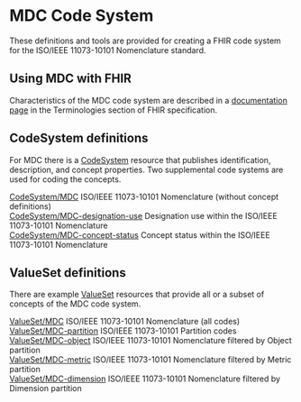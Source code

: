 # MDC Code System

These definitions and tools are provided for creating a FHIR code system for the ISO/IEEE 11073-10101 Nomenclature standard.

## Using MDC with FHIR
Characteristics of the MDC code system are described in a [documentation page](http://hl7.org/fhir/mdc.html) in the Terminologies section of FHIR specification.

## CodeSystem definitions
For MDC there is a [CodeSystem](http://hl7.org/fhir/codesystem.html) resource that publishes identification, description, and concept properties. Two supplemental code systems are used for coding the concepts.

[CodeSystem/MDC](CodeSystem/CodeSystem-MDC.xml) ISO/IEEE 11073-10101 Nomenclature (without concept definitions)  
[CodeSystem/MDC-designation-use](CodeSystem/CodeSystem-MDC-designation-use.xml) Designation use within the ISO/IEEE 11073-10101 Nomenclature  
[CodeSystem/MDC-concept-status](CodeSystem/CodeSystem-MDC-concept-status.xml) Concept status within the ISO/IEEE 11073-10101 Nomenclature  

## ValueSet definitions
There are example [ValueSet](http://hl7.org/fhir/valueset.html) resources that provide all or a subset of concepts of the MDC code system.

[ValueSet/MDC](ValueSet/ValueSet-MDC.xml) ISO/IEEE 11073-10101 Nomenclature (all codes)  
[ValueSet/MDC-partition](ValueSet/ValueSet-MDC-partition.xml) ISO/IEEE 11073-10101 Partition codes  
[ValueSet/MDC-object](ValueSet/ValueSet-MDC-object.xml) ISO/IEEE 11073-10101 Nomenclature filtered by Object partition  
[ValueSet/MDC-metric](ValueSet/ValueSet-MDC-metric.xml) ISO/IEEE 11073-10101 Nomenclature filtered by Metric partition  
[ValueSet/MDC-dimension](ValueSet/ValueSet-MDC-dimension.xml) ISO/IEEE 11073-10101 Nomenclature filtered by Dimension partition  
